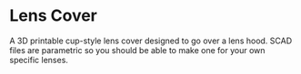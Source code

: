 # Lens Cover

A 3D printable cup-style lens cover designed to go over a lens hood. SCAD files are parametric so you should be able to make one for your own specific lenses.
